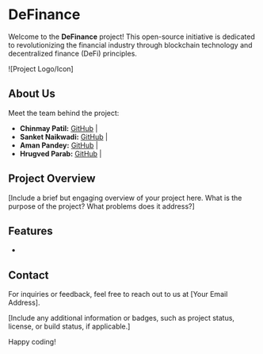 # DeFinance

Welcome to the **DeFinance** project! This open-source initiative is dedicated to revolutionizing the financial industry through blockchain technology and decentralized finance (DeFi) principles.

![Project Logo/Icon]

## About Us

Meet the team behind the project:

- **Chinmay Patil:** [GitHub](https://github.com/chinu8005) | 
- **Sanket Naikwadi:** [GitHub](https://github.com/SanketN81) | 
- **Aman Pandey:** [GitHub](https://github.com/itsamanpandey) | 
- **Hrugved Parab:** [GitHub](https://github.com/hrugved23) | 

## Project Overview

[Include a brief but engaging overview of your project here. What is the purpose of the project? What problems does it address?]

## Features

- 

## Contact

For inquiries or feedback, feel free to reach out to us at [Your Email Address].

[Include any additional information or badges, such as project status, license, or build status, if applicable.]

Happy coding!
